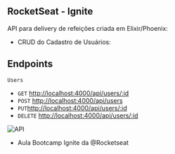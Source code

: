 ## RocketSeat - Ignite

API para delivery de refeições criada em Elixir/Phoenix:

- CRUD do Cadastro de Usuários:
## **Endpoints**
`Users`
-   `GET` [http://localhost:4000/api/users/:id](http://localhost:4000/api/users/:id)
-   `POST` [http://localhost:4000/api/users](http://localhost:4000/api/users)
-   `PUT`[http://localhost:4000/api/users/:id](http://localhost:4000/api/users/:id)
-   `DELETE` [http://localhost:4000/api/users/:id](http://localhost:4000/api/users/:id)

![API](https://user-images.githubusercontent.com/57791712/113480143-4f6db980-9469-11eb-8ad2-aaff58090b78.gif)

- Aula Bootcamp Ignite da @Rocketseat